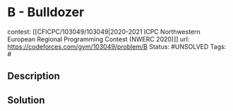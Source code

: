 # B - Bulldozer

contest: [[CFICPC/103049/103049|2020-2021 ICPC Northwestern European Regional Programming Contest (NWERC 2020)]]
url: https://codeforces.com/gym/103049/problem/B
Status: #UNSOLVED
Tags: #

## Description

## Solution

